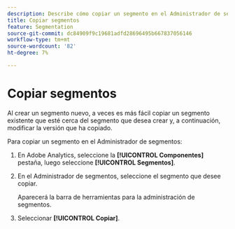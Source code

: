 ```yaml
---
description: Describe cómo copiar un segmento en el Administrador de segmentos
title: Copiar segmentos
feature: Segmentation
source-git-commit: dc84909f9c19681adfd28696495b667837056146
workflow-type: tm+mt
source-wordcount: '82'
ht-degree: 7%

---
```


# Copiar segmentos

Al crear un segmento nuevo, a veces es más fácil copiar un segmento existente que esté cerca del segmento que desea crear y, a continuación, modificar la versión que ha copiado.

Para copiar un segmento en el Administrador de segmentos:

1. En Adobe Analytics, seleccione la **[!UICONTROL Componentes]** pestaña, luego seleccione **[!UICONTROL Segmentos]**.

1. En el Administrador de segmentos, seleccione el segmento que desee copiar.

   Aparecerá la barra de herramientas para la administración de segmentos.

1. Seleccionar **[!UICONTROL Copiar]**.